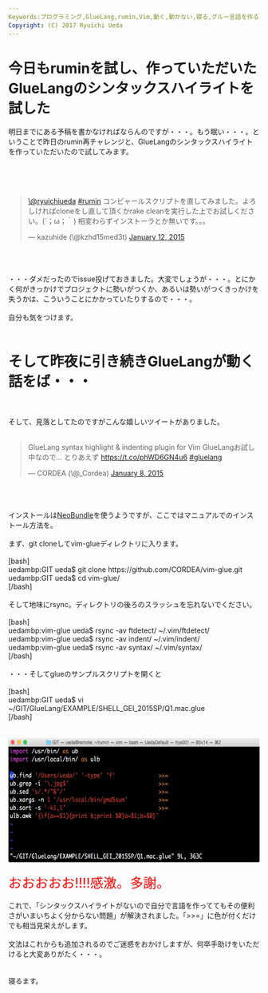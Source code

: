 ```yaml
---
Keywords:プログラミング,GlueLang,rumin,Vim,動く,動かない,寝る,グルー言語を作る
Copyright: (C) 2017 Ryuichi Ueda
---
```


# 今日もruminを試し、作っていただいたGlueLangのシンタックスハイライトを試した
明日までにある予稿を書かなければならんのですが・・・。もう眠い・・・。ということで昨日のrumin再チャレンジと、GlueLangのシンタックスハイライトを作っていただいたので試してみます。<br />
<br />
<!--more--><br />
<br />
<blockquote class="twitter-tweet" data-partner="tweetdeck"><p><a href="https://twitter.com/ryuichiueda">\@ryuichiueda</a> <a href="https://twitter.com/hashtag/rumin?src=hash">#rumin</a> コンピャールスクリプトを直してみました。よろしければcloneをし直して頂くかrake cleanを実行した上でお試しください。(´；ω；｀)&#10;相変わらずインストーラとか無いです。。。</p>&mdash; kazuhide (\@kzhd15med3t) <a href="https://twitter.com/kzhd15med3t/status/554656065938153472">January 12, 2015</a></blockquote><br />
<script async src="//platform.twitter.com/widgets.js" charset="utf-8"></script><br />
<br />
・・・ダメだったのでissue投げておきました。大変でしょうが・・・。とにかく何がきっかけでプロジェクトに勢いがつくか、あるいは勢いがつくきっかけを失うかは、こういうことにかかっていたりするので・・・。<br />
<br />
自分も気をつけます。<br />
<br />
<h1>そして昨夜に引き続きGlueLangが動く話をば・・・</h1><br />
<br />
そして、見落としてたのですがこんな嬉しいツイートがありました。<br />
<br />
<blockquote class="twitter-tweet" data-partner="tweetdeck"><p>GlueLang syntax highlight &amp; indenting plugin for Vim&#10;GlueLangお試し中なので... とりあえず&#10;<a href="https://t.co/phWD6GN4u6">https://t.co/phWD6GN4u6</a> <a href="https://twitter.com/hashtag/gluelang?src=hash">#gluelang</a></p>&mdash; CORDEA (\@_Cordea) <a href="https://twitter.com/_Cordea/status/553081150906720256">January 8, 2015</a></blockquote><br />
<script async src="//platform.twitter.com/widgets.js" charset="utf-8"></script><br />
<br />
インストールは<a href="https://github.com/Shougo/neobundle.vim" target="_blank">NeoBundle</a>を使うようですが、ここではマニュアルでのインストール方法を。<br />
<br />
まず、git cloneしてvim-glueディレクトリに入ります。<br />
<br />
[bash]<br />
uedambp:GIT ueda$ git clone https://github.com/CORDEA/vim-glue.git<br />
uedambp:GIT ueda$ cd vim-glue/<br />
[/bash]<br />
<br />
そして地味にrsync。ディレクトリの後ろのスラッシュを忘れないでください。<br />
<br />
[bash]<br />
uedambp:vim-glue ueda$ rsync -av ftdetect/ ~/.vim/ftdetect/<br />
uedambp:vim-glue ueda$ rsync -av indent/ ~/.vim/indent/<br />
uedambp:vim-glue ueda$ rsync -av syntax/ ~/.vim/syntax/<br />
[/bash]<br />
<br />
・・・そしてglueのサンプルスクリプトを開くと<br />
<br />
[bash]<br />
uedambp:GIT ueda$ vi ~/GIT/GlueLang/EXAMPLE/SHELL_GEI_2015SP/Q1.mac.glue <br />
[/bash]<br />
<br />
<br />
<a href="スクリーンショット-2015-01-13-23.15.34.png"><img src="スクリーンショット-2015-01-13-23.15.34-1024x408.png" alt="スクリーンショット 2015-01-13 23.15.34" width="625" height="249" class="aligncenter size-large wp-image-4925" /></a><br />
<br />
<span style="color:red;font-size:20pt">おおおおお!!!!感激。多謝。</span><br />
<br />
これで、「シンタックスハイライトがないので自分で言語を作っててもその便利さがいまいちよく分からない問題」が解決されました。「>>=」に色が付くだけでも相当見栄えがします。<br />
<br />
文法はこれからも追加されるのでご迷惑をおかけしますが、何卒手助けをいただけると大変ありがたく・・・。<br />
<br />
<br />
寝るます。
